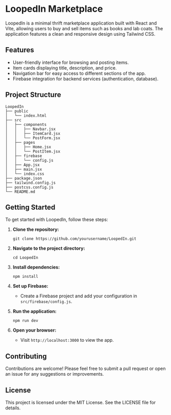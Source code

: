 # LoopedIn Marketplace

LoopedIn is a minimal thrift marketplace application built with React and Vite, allowing users to buy and sell items such as books and lab coats. The application features a clean and responsive design using Tailwind CSS.

## Features

- User-friendly interface for browsing and posting items.
- Item cards displaying title, description, and price.
- Navigation bar for easy access to different sections of the app.
- Firebase integration for backend services (authentication, database).

## Project Structure

```
LoopedIn
├── public
│   └── index.html
├── src
│   ├── components
│   │   ├── Navbar.jsx
│   │   ├── ItemCard.jsx
│   │   └── PostForm.jsx
│   ├── pages
│   │   ├── Home.jsx
│   │   └── PostItem.jsx
│   ├── firebase
│   │   └── config.js
│   ├── App.jsx
│   ├── main.jsx
│   └── index.css
├── package.json
├── tailwind.config.js
├── postcss.config.js
└── README.md
```

## Getting Started

To get started with LoopedIn, follow these steps:

1. **Clone the repository:**
   ```
   git clone https://github.com/yourusername/LoopedIn.git
   ```

2. **Navigate to the project directory:**
   ```
   cd LoopedIn
   ```

3. **Install dependencies:**
   ```
   npm install
   ```

4. **Set up Firebase:**
   - Create a Firebase project and add your configuration in `src/firebase/config.js`.

5. **Run the application:**
   ```
   npm run dev
   ```

6. **Open your browser:**
   - Visit `http://localhost:3000` to view the app.

## Contributing

Contributions are welcome! Please feel free to submit a pull request or open an issue for any suggestions or improvements.

## License

This project is licensed under the MIT License. See the LICENSE file for details.